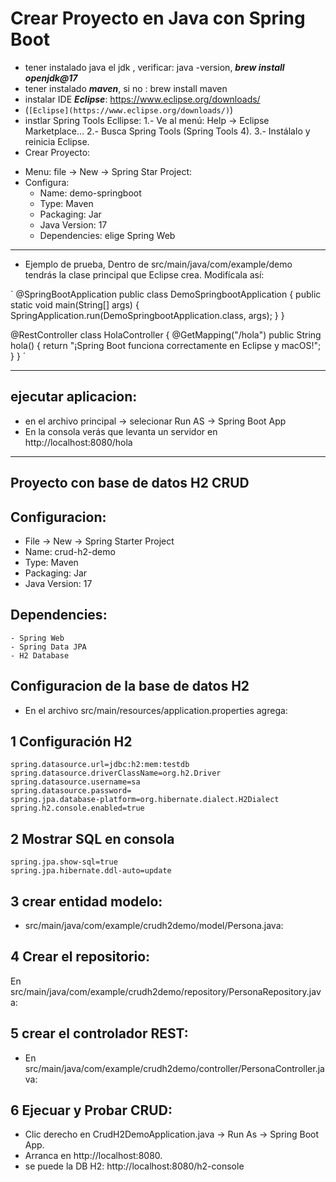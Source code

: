 # Crear Proyecto en  Java con Spring Boot

* tener instalado java el jdk , verificar: java -version, ***brew install openjdk@17***
* tener instalado ***maven***, si no : brew install maven
* instalar IDE ***Eclipse***: https://www.eclipse.org/downloads/  
* (`[Eclipse](https://www.eclipse.org/downloads/)`)
* instlar Spring Tools Ecllipse:
    1.- Ve al menú: Help → Eclipse Marketplace…
    2.- Busca Spring Tools (Spring Tools 4).
    3.- Instálalo y reinicia Eclipse.
* Crear Proyecto: 
 - Menu: file -> New -> Spring Star Project:
 - Configura: 
    - Name: demo-springboot
    - Type: Maven
    - Packaging: Jar
    - Java Version: 17
    - Dependencies: elige Spring Web
----------------------------------------------------------------------------------------------------------
* Ejemplo de prueba, Dentro de src/main/java/com/example/demo tendrás la clase principal que Eclipse crea. Modifícala así:
 
 ` @SpringBootApplication
public class DemoSpringbootApplication {
    public static void main(String[] args) {
        SpringApplication.run(DemoSpringbootApplication.class, args);
    }
}

@RestController
class HolaController {
    @GetMapping("/hola")
    public String hola() {
        return "¡Spring Boot funciona correctamente en Eclipse y macOS!";
    }
} ´

-------------------------------------------------------------------------------------------------
## ejecutar aplicacion: 
 - en el archivo principal  -> selecionar Run AS -> Spring Boot App
 - En la consola verás que levanta un servidor en http://localhost:8080/hola
 
-------------------------------------------------------------------------------------------------
## Proyecto con base de datos H2 CRUD

## Configuracion:
 - File → New → Spring Starter Project
 - Name: crud-h2-demo
 - Type: Maven
 - Packaging: Jar
 - Java Version: 17
 ## Dependencies: 
  	- Spring Web
  	- Spring Data JPA
  	- H2 Database
## Configuracion de la base de datos H2
 - En el archivo src/main/resources/application.properties agrega:
 ## 1 Configuración H2
	spring.datasource.url=jdbc:h2:mem:testdb
	spring.datasource.driverClassName=org.h2.Driver
	spring.datasource.username=sa
	spring.datasource.password=
	spring.jpa.database-platform=org.hibernate.dialect.H2Dialect
	spring.h2.console.enabled=true

 ## 2 Mostrar SQL en consola
	spring.jpa.show-sql=true
	spring.jpa.hibernate.ddl-auto=update
	
 ## 3 crear entidad modelo: 
  - src/main/java/com/example/crudh2demo/model/Persona.java:
  
 ## 4 Crear el repositorio: 
 En src/main/java/com/example/crudh2demo/repository/PersonaRepository.java:
 
 ## 5 crear el controlador REST: 
  - En src/main/java/com/example/crudh2demo/controller/PersonaController.java:
  
 ## 6 Ejecuar y  Probar CRUD:
   - Clic derecho en CrudH2DemoApplication.java → Run As → Spring Boot App.
   - Arranca en http://localhost:8080.
   - se puede la DB H2: http://localhost:8080/h2-console
   
  